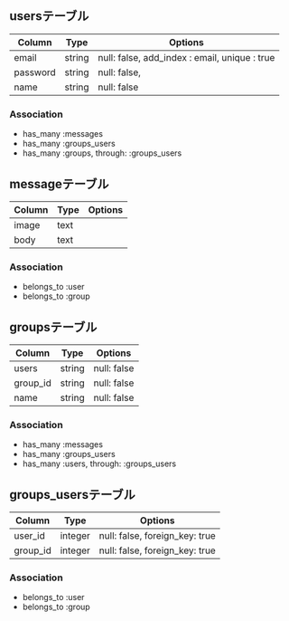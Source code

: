 ## usersテーブル
|Column|Type|Options|
|------|----|-------|
|email|string|null: false, add_index : email, unique : true|
|password|string|null: false,|
|name|string|null: false|
### Association
- has_many :messages
- has_many :groups_users
- has_many :groups, through: :groups_users




## messageテーブル
|Column|Type|Options|
|------|----|-------|
|image |text | |
|body |text | |
### Association
- belongs_to :user
- belongs_to :group



## groupsテーブル
|Column|Type|Options|
|------|----|-------|
|users|string|null: false|
|group_id |string|null: false|
|name|string|null: false|
### Association
- has_many :messages
- has_many :groups_users
- has_many :users, through: :groups_users



## groups_usersテーブル
|Column|Type|Options|
|------|----|-------|
|user_id|integer|null: false, foreign_key: true|
|group_id|integer|null: false, foreign_key: true|
### Association
- belongs_to :user
- belongs_to :group